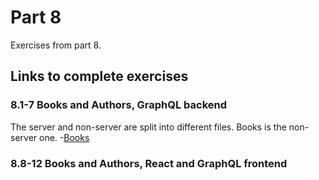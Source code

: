 # Part 8

Exercises from part 8.

## Links to complete exercises

### 8.1-7 Books and Authors, GraphQL backend
The server and non-server are split into different files. Books is the non-server one.
-[Books](https://github.com/rescawen/Fall2020Fullstack/blob/master/Part8/books-graphql/books.js)

### 8.8-12 Books and Authors, React and GraphQL frontend
